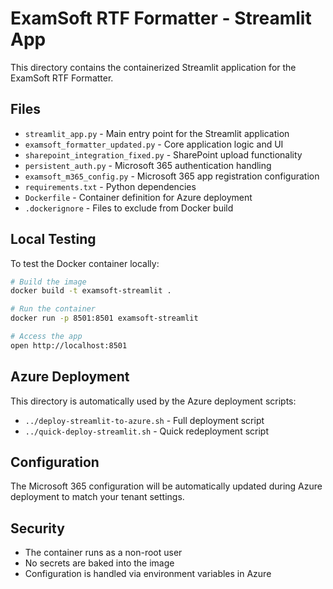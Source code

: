 # ExamSoft RTF Formatter - Streamlit App

This directory contains the containerized Streamlit application for the ExamSoft RTF Formatter.

## Files

- `streamlit_app.py` - Main entry point for the Streamlit application
- `examsoft_formatter_updated.py` - Core application logic and UI
- `sharepoint_integration_fixed.py` - SharePoint upload functionality
- `persistent_auth.py` - Microsoft 365 authentication handling
- `examsoft_m365_config.py` - Microsoft 365 app registration configuration
- `requirements.txt` - Python dependencies
- `Dockerfile` - Container definition for Azure deployment
- `.dockerignore` - Files to exclude from Docker build

## Local Testing

To test the Docker container locally:

```bash
# Build the image
docker build -t examsoft-streamlit .

# Run the container
docker run -p 8501:8501 examsoft-streamlit

# Access the app
open http://localhost:8501
```

## Azure Deployment

This directory is automatically used by the Azure deployment scripts:

- `../deploy-streamlit-to-azure.sh` - Full deployment script
- `../quick-deploy-streamlit.sh` - Quick redeployment script

## Configuration

The Microsoft 365 configuration will be automatically updated during Azure deployment to match your tenant settings.

## Security

- The container runs as a non-root user
- No secrets are baked into the image
- Configuration is handled via environment variables in Azure
